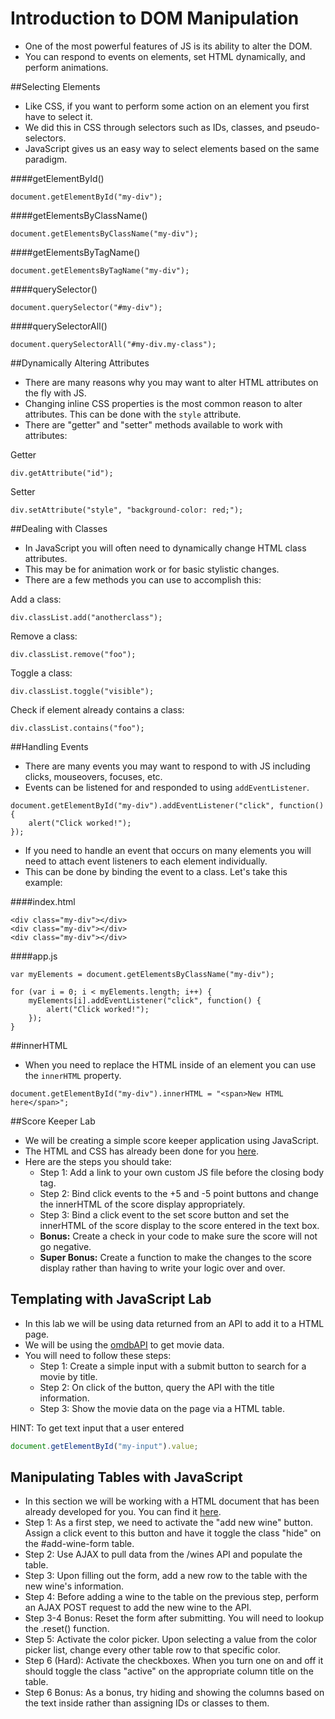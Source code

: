 # Introduction to DOM Manipulation
- One of the most powerful features of JS is its ability to alter the DOM.
- You can respond to events on elements, set HTML dynamically, and perform animations.

##Selecting Elements
- Like CSS, if you want to perform some action on an element you first have to select it.
- We did this in CSS through selectors such as IDs, classes, and pseudo-selectors.
- JavaScript gives us an easy way to select elements based on the same paradigm.

####getElementById()

```
document.getElementById("my-div");
```

####getElementsByClassName()

```
document.getElementsByClassName("my-div");
```

####getElementsByTagName()

```
document.getElementsByTagName("my-div");
```

####querySelector()

```
document.querySelector("#my-div");
```

####querySelectorAll()

```
document.querySelectorAll("#my-div.my-class");
```

##Dynamically Altering Attributes
- There are many reasons why you may want to alter HTML attributes on the fly with JS.
- Changing inline CSS properties is the most common reason to alter attributes. This can be done with the `style` attribute.
- There are "getter" and "setter" methods available to work with attributes:

Getter

```
div.getAttribute("id");
```
Setter

```
div.setAttribute("style", "background-color: red;");
```

##Dealing with Classes
- In JavaScript you will often need to dynamically change HTML class attributes.
- This may be for animation work or for basic stylistic changes.
- There are a few methods you can use to accomplish this:

Add a class:

```
div.classList.add("anotherclass");
```

Remove a class:

```
div.classList.remove("foo");
```

Toggle a class:

```
div.classList.toggle("visible");
```

Check if element already contains a class:

```
div.classList.contains("foo");
```

##Handling Events
- There are many events you may want to respond to with JS including clicks, mouseovers, focuses, etc.
- Events can be listened for and responded to using `addEventListener`.

```
document.getElementById("my-div").addEventListener("click", function() {
	alert("Click worked!");
});
```

- If you need to handle an event that occurs on many elements you will need to attach event listeners to each element individually.
- This can be done by binding the event to a class. Let's take this example:

####index.html

```
<div class="my-div"></div>
<div class="my-div"></div>
<div class="my-div"></div>
```

####app.js

```
var myElements = document.getElementsByClassName("my-div");

for (var i = 0; i < myElements.length; i++) {
	myElements[i].addEventListener("click", function() {
		alert("Click worked!");
	});
}
```

##innerHTML
- When you need to replace the HTML inside of an element you can use the `innerHTML` property.

```
document.getElementById("my-div").innerHTML = "<span>New HTML here</span>";
```

##Score Keeper Lab
- We will be creating a simple score keeper application using JavaScript.
- The HTML and CSS has already been done for you [here](score_keeper_html/).
- Here are the steps you should take:
	- Step 1: Add a link to your own custom JS file before the closing body tag.
	- Step 2: Bind click events to the +5 and -5 point buttons and change the innerHTML of the score display appropriately.
	- Step 3: Bind a click event to the set score button and set the innerHTML of the score display to the score entered in the text box.
	- **Bonus:** Create a check in your code to make sure the score will not go negative.
	- **Super Bonus:** Create a function to make the changes to the score display rather than having to write your logic over and over.

## Templating with JavaScript Lab
- In this lab we will be using data returned from an API to add it to a HTML page.
- We will be using the [omdbAPI](http://www.omdbapi.com/) to get movie data.
- You will need to follow these steps:
	- Step 1: Create a simple input with a submit button to search for a movie by title.
	- Step 2: On click of the button, query the API with the title information.
	- Step 3: Show the movie data on the page via a HTML table.

HINT: To get text input that a user entered

```javascript
document.getElementById("my-input").value;
```

## Manipulating Tables with JavaScript
- In this section we will be working with a HTML document that has been already developed for you. You can find it [here](tables_example/).
- Step 1: As a first step, we need to activate the "add new wine" button. Assign a click event to this button and have it toggle the class "hide" on the #add-wine-form table.
- Step 2: Use AJAX to pull data from the /wines API and populate the table.
- Step 3: Upon filling out the form, add a new row to the table with the new wine's information.
- Step 4: Before adding a wine to the table on the previous step, perform an AJAX POST request to add the new wine to the API.
- Step 3-4 Bonus: Reset the form after submitting. You will need to lookup the .reset() function.
- Step 5: Activate the color picker. Upon selecting a value from the color picker list, change every other table row to that specific color.
- Step 6 (Hard): Activate the checkboxes. When you turn one on and off it should toggle the class "active" on the appropriate column title on the table.
- Step 6 Bonus: As a bonus, try hiding and showing the columns based on the text inside rather than assigning IDs or classes to them.